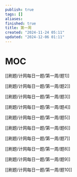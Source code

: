 ```yaml
---
publish: true
tags: []
aliases: 
finished: true
title: 第一周
created: "2024-11-24 05:11"
updated: "2024-12-06 01:11"
---
```

# MOC

[[刷题/计网每日一题/第一周/题1]]

[[刷题/计网每日一题/第一周/题2]]

[[刷题/计网每日一题/第一周/题3]]

[[刷题/计网每日一题/第一周/题4]]

[[刷题/计网每日一题/第一周/题5]]

[[刷题/计网每日一题/第一周/题6]]

[[刷题/计网每日一题/第一周/题7]]

[[刷题/计网每日一题/第一周/题8]]

[[刷题/计网每日一题/第一周/题9]]

[[刷题/计网每日一题/第一周/题10]]